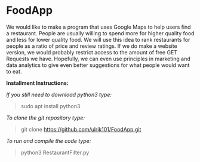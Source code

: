 # FoodApp

We would like to make a program that uses Google Maps to help users find a restaurant. People are usually willing to spend more for higher quality food and less for lower quality food. We will use this idea to rank restaurants for people as a ratio of price and review ratings. If we do make a website version, we would probably restrict access to the amount of free GET Requests we have. Hopefully, we can even use principles in marketing and data analytics to give even better suggestions for what people would want to eat.

__Installment Instructions:__

_If you still need to download python3 type:_
> sudo apt install python3

_To clone the git repository type:_
> git clone https://github.com/ulrik101/FoodApp.git

_To run and compile the code type:_
> python3 RestaurantFilter.py
